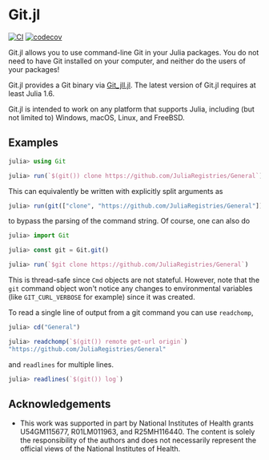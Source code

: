 # Git.jl

[![CI](https://github.com/JuliaVersionControl/Git.jl/actions/workflows/ci.yml/badge.svg)](https://github.com/JuliaVersionControl/Git.jl/actions/workflows/ci.yml)
[![codecov](https://codecov.io/gh/JuliaVersionControl/Git.jl/branch/master/graph/badge.svg?token=cdXpiH0OJ3)](https://codecov.io/gh/JuliaVersionControl/Git.jl)

Git.jl allows you to use command-line Git in your Julia packages. You do
not need to have Git installed on your computer, and neither do the users of
your packages!

Git.jl provides a Git binary via
[Git_jll.jl](https://github.com/JuliaBinaryWrappers/Git_jll.jl).
The latest version of Git.jl requires at least Julia 1.6.

Git.jl is intended to work on any platform that supports Julia,
including (but not limited to) Windows, macOS, Linux, and FreeBSD.

## Examples

```julia
julia> using Git

julia> run(`$(git()) clone https://github.com/JuliaRegistries/General`)
```

This can equivalently be written with explicitly split arguments as

```julia
julia> run(git(["clone", "https://github.com/JuliaRegistries/General"]))
```

to bypass the parsing of the command string. Of course, one can also do

```julia
julia> import Git

julia> const git = Git.git()

julia> run(`$git clone https://github.com/JuliaRegistries/General`)
```

This is thread-safe since `Cmd` objects are not stateful. However, note that the
`git` command object won't notice any changes to environmental variables
(like `GIT_CURL_VERBOSE` for example) since it was created.

To read a single line of output from a git command you can use `readchomp`,

```julia
julia> cd("General")

julia> readchomp(`$(git()) remote get-url origin`)
"https://github.com/JuliaRegistries/General"
```

and `readlines` for multiple lines.

```julia
julia> readlines(`$(git()) log`)
```

## Acknowledgements

- This work was supported in part by National Institutes of Health grants U54GM115677, R01LM011963, and R25MH116440. The content is solely the responsibility of the authors and does not necessarily represent the official views of the National Institutes of Health.
